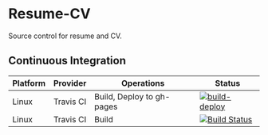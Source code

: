 # Resume-CV

Source control for resume and CV.

## Continuous Integration

| Platform | Provider | Operations | Status |
|----------|----------|------------|--------|
| Linux | Travis CI | Build, Deploy to gh-pages | [![build-deploy](https://github.com/manastalukdar/resume-cv/workflows/build-deploy/badge.svg)](https://github.com/manastalukdar/resume-cv/actions) |
| Linux | Travis CI | Build | [![Build Status](https://travis-ci.com/manastalukdar/resume-cv.svg?branch=main)](https://travis-ci.com/manastalukdar/resume-cv) |

